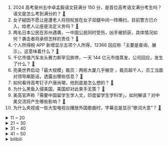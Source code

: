 1. 2024 高考泉州五中卓孟毅语文获满分 150 分，是首位高考语文满分考生吗？语文是怎么考到满分的？ [:link:](https://www.zhihu.com/question/659795256)
2. 女子疑因不愿让座遭老人将拐杖放在女子双腿中间一阵横扫，目前警方已介入，给老人让座是法定义务吗？ [:link:](https://www.zhihu.com/question/659840250)
3. 两名日本公民在苏州遇袭，一中国公民同时受伤，凶手被抓获，具体情况如何？袭击者将承担怎样的责任？ [:link:](https://www.zhihu.com/question/659869910)
4. 个人所得税 APP 新增显示五项个人所得，12366 回应称「主要是查询、展示」，这意味着什么？ [:link:](https://www.zhihu.com/question/659779770)
5. 千亿市值汽车龙头赛力斯罕见跌停，一天 144 亿元市值蒸发，公司回应，发生了什么？ [:link:](https://www.zhihu.com/question/659876670)
6. 完美世界启动「最大规模」裁员：两栋大厦几乎搬空 ，裁员超千人，员工当面对领导飙脏话，透露出哪些信息？ [:link:](https://www.zhihu.com/question/659849768)
7. 如何看待高考钉子户唐尚珺，他到底是怎么想的？ [:link:](https://www.zhihu.com/question/658234761)
8. 为什么黑鱼入侵美国，美国却对此束手无策？ [:link:](https://www.zhihu.com/question/28522646)
9. 美高官声称「需要中国留学生学人文，印度留学生学科学」，如何解读？对中美交流将产生哪些影响？ [:link:](https://www.zhihu.com/question/659849971)
10. 为什么央视或一些大型电视台播放外国歌曲时，字幕总是显示“歌词大意”？ [:link:](https://www.zhihu.com/question/659698256)
<details>
<summary>11 ~ 20</summary>

11. 俄罗斯修改核武器使用条件是否意味着核大战一触即发？ [:link:](https://www.zhihu.com/question/659574605)
12. 诺和诺德司美格鲁肽在中国获批用于长期体重管理，可实现平均 17% 的体重降幅，将产生哪些影响？ [:link:](https://www.zhihu.com/question/659857019)
13. 「杨幂论文查重率」引网友对「查重率」讨论，查重率低于 1 意味着什么？论文查重率过低有哪些问题？ [:link:](https://www.zhihu.com/question/659852076)
14. Doinb 爆料「明年 LCK 也要降薪，我猜明年 LPL 会有很多人选择不打」，腾竞该怎么破局？ [:link:](https://www.zhihu.com/question/659879075)
15. 巴菲特旗下伯克希尔哈撒韦减持比亚迪股份，持仓比例由 6.18% 降至 5.99%，原因有哪些？ [:link:](https://www.zhihu.com/question/659901894)
16. 如何评价《上海市卫生健康信息技术应用创新白皮书》 C# 被认定为A类（需要替换）组件？ [:link:](https://www.zhihu.com/question/659893694)
17. 「5·17楼市新政」满月，三线城市房价降幅趋稳，多城二手房价格已低于三年前，哪些信息值得关注？ [:link:](https://www.zhihu.com/question/659419261)
18. 「维基揭秘」创始人阿桑奇对一项违反美国间谍法的重罪认罪，他将面临什么？当前具体情况如何？ [:link:](https://www.zhihu.com/question/659832622)
19. 日产汽车首次在华关闭工厂，如何看待此事？背后的原因有哪些？ [:link:](https://www.zhihu.com/question/659894882)
20. 为什么几个朋友自从被字节腾讯阿里裁员以后再也不说话了？ [:link:](https://www.zhihu.com/question/659273262)
</details>
<details>
<summary>21 ~ 30</summary>

21. 请问有哪些好笑的笑话？ [:link:](https://www.zhihu.com/question/658173825)
22. 有哪些让你顿时觉得心情晴朗的句子 ？ [:link:](https://www.zhihu.com/question/659700804)
23. 大彻大悟的人，都看透了什么 ？ [:link:](https://www.zhihu.com/question/659733012)
24. 文笔挑战：“酒罢休吟秋月冷”开头，下一句怎么接？ [:link:](https://www.zhihu.com/question/659834003)
25. 暴雨天气汽车出行有什么安全注意事项？ [:link:](https://www.zhihu.com/question/659673155)
26. 发生火灾的韩国电池工厂是怎样的公司？引发火灾的是何种电池？为什么大火很难被扑灭？ [:link:](https://www.zhihu.com/question/659833370)
27. 对于工作「粗糙」但态度积极的职场新人，应该如何指导？ [:link:](https://www.zhihu.com/question/658821442)
28. 双方离婚了，岳父过世写花圈怎样称呼? [:link:](https://www.zhihu.com/question/656923280)
29. 县公安局局长被调到市局当副局长，是升了还是降了？ [:link:](https://www.zhihu.com/question/659734395)
30. 6 月 25 日嫦娥六号在预定区域成功着陆，平安回家，哪些信息值得关注？ [:link:](https://www.zhihu.com/question/659736695)
</details>
<details>
<summary>31 ~ 40</summary>

31. 茅台价格下跌后，「黄牛」不敢屯酒，「茅粉」坚信企稳回升，茅台到底怎么了？未来价格会如何走？ [:link:](https://www.zhihu.com/question/659831324)
32. 宁德时代 CEO 回应奋斗一百天「就是号召大家去练好基本功，我们没有强迫大家」，如何看待此番言论？ [:link:](https://www.zhihu.com/question/659847476)
33. 为什么燃油车很少刹车失灵，而新能源汽车刹车失灵概率高，这是什么原因？ [:link:](https://www.zhihu.com/question/659675567)
34. 2024 欧洲杯英格兰 0:0 斯洛文尼亚，如何评价这场比赛？ [:link:](https://www.zhihu.com/question/659843020)
35. 韩电池厂火灾致 19 名中国公民遇难，该厂工人多为东北女性，多数没保险，他们的真实工作情况是怎样的？ [:link:](https://www.zhihu.com/question/659832537)
36. 求大神推荐3000左右最护眼的手机? [:link:](https://www.zhihu.com/question/658182569)
37. 苏州宣布「买房可申请户口迁入」，将会带来哪些影响？ [:link:](https://www.zhihu.com/question/659881016)
38. 高考志愿到底应该听谁的，父母、亲戚、孩子？ [:link:](https://www.zhihu.com/question/656737846)
39. 可以分享一张你相册里面最美的照片吗？ [:link:](https://www.zhihu.com/question/659694061)
40. 2024 河北高考分数线公布，本科线历史类 449 分，物理类 448 分，如何评价今年的分数线？ [:link:](https://www.zhihu.com/question/659765632)
</details>
<details>
<summary>41 ~ 50</summary>

41. 如何看待兰州大学将研究生搬至距市区四十多公里的榆中校区，对学院发展有何影响？ [:link:](https://www.zhihu.com/question/659761335)
42. 2024 江苏高考分数线公布，本科线历史类 478 分，物理类 462 分，如何评价今年的分数线？ [:link:](https://www.zhihu.com/question/659770981)
43. 熬夜看2024年欧洲杯，最重要的观赛装备是什么？哪些装备能极大提升看球体验？ [:link:](https://www.zhihu.com/question/659420174)
44. 请问宋代词人真的有官方明确的优秀程度排名吗？ [:link:](https://www.zhihu.com/question/659695781)
45. 河南高考600分及以上 25623人，一本上线 155883 人，为何河南高分这么多？对考生意味什么？ [:link:](https://www.zhihu.com/question/659839162)
46. 2024 高考志愿填报，选什么专业四年后比较吃香？ [:link:](https://www.zhihu.com/question/656737804)
47. 在艰苦环境中长大的孩子会比其他孩子更懂事，自理能力更强，成长得更快吗？ [:link:](https://www.zhihu.com/question/362171273)
48. 哪些瞬间让你发现「孩子比自己想象的更优秀」？ [:link:](https://www.zhihu.com/question/658235397)
49. 地外文明真的存在吗？ [:link:](https://www.zhihu.com/question/658296797)
50. 格斗能力强的人，体型都是什么样的？ [:link:](https://www.zhihu.com/question/631332255)
</details><details>
<summary>bilibili</summary>

</details>